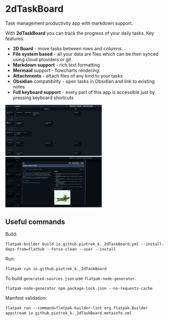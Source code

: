 # 2dTaskBoard

Task management productivity app with markdown support.

With **2dTaskBoard** you can track the progress of your daily tasks. Key features:

- **2D Board** - move tasks between rows and columns.
- **File system based** - all your data are files which can be then synced using cloud providers or git
- **Markdown support** - rich text formatting
- **Mermaid** support - flowcharts rendering
- **Attachments** - attach files of any kind to your tasks
- **Obsidian** compatibility - open tasks in Obsidian and link to existing notes
- **Full keyboard support** - every part of this app is accessible just by pressing keyboard shortcuts

<img src="https://github.com/piotrek-k/2dTaskBoard/blob/90f2f90f31fcf96119082573044eea8fa0fb57b6/screenshots/board_view.png?raw=true" alt="Board view" style="max-width: 300px; height: auto;">
<img src="https://github.com/piotrek-k/2dTaskBoard/blob/90f2f90f31fcf96119082573044eea8fa0fb57b6/screenshots/task_view.png?raw=true" alt="Task view" style="max-width: 300px; height: auto;">


## Useful commands

Build:
```
flatpak-builder build io.github.piotrek_k._2dTaskBoard.yml --install-deps-from=flathub --force-clean --user --install
```

Run:
```
flatpak run io.github.piotrek_k._2dTaskBoard
```

To build `generated-sources.json` use `flatpak-node-generator`.

```
flatpak-node-generator npm package-lock.json --no-requests-cache
```

Manifest validation:
```
flatpak run --command=flatpak-builder-lint org.flatpak.Builder appstream io.github.piotrek_k._2dTaskBoard.metainfo.xml
```